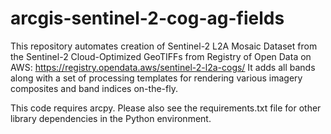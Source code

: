 # arcgis-sentinel-2-cog-ag-fields
This repository automates creation of Sentinel-2 L2A Mosaic Dataset from the Sentinel-2 Cloud-Optimized GeoTIFFs from Registry of Open Data on AWS: https://registry.opendata.aws/sentinel-2-l2a-cogs/ It adds all bands along with a set of processing templates for rendering various imagery composites and band indices on-the-fly.

This code requires arcpy. Please also see the requirements.txt file for other library dependencies in the Python environment.

